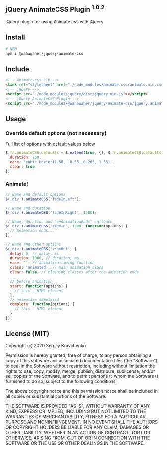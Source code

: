 jQuery AnimateCSS Plugin <sup>1.0.2</sup>
-------
jQuery plugin for using Animate.css with jQuery

## Install
```sh
# NPM
npm i @wahawaher/jquery-animate-css
```
## Include
```html
<!-- Animate.css Lib -->
<link rel="stylesheet" href="./node_modules/animate.css/animate.min.css">
<!-- jQuery -->
<script src="./node_modules/jquery/dist/jquery.min.js"></script>
<!-- jQuery AnimateCSS Plugin -->
<script src="./node_modules/@wahawaher/jquery-animate-css/jquery.animate.css.min.js"></script>
```
## Usage
### Override default options (not necessary)
Full list of options with default values below
```javascript
$.fn.animateCSS.defaults = $.extend(true, {}, $.fn.animateCSS.defaults, {
  duration: 750,
  ease: 'cubic-bezier(0.68, -0.55, 0.265, 1.55)',
  clear: true
});
```
### Animate!
```javascript
// Name and default options
$('div').animateCSS('fadeInLeft');

// Name and duration
$('div').animateCSS('fadeInRight', 1500);

// Name, duration and "onAnimationEnds" callback
$('div').animateCSS('zoomIn', 1200, function(options) {
  // Animation ends...
});

// Name and other options
$('div').animateCSS('zoomOut', {
  delay: 0, // delay, ms
  duration: 1000, // duration, ms
  ease: '', // animation timing function
  class: 'animated', // main animation class
  clear: false, // cleaning classes after the animation ends
  
  // before animation
  start: function(options) {
    // this - HTML element
  },
  // animation completed
  complete: function(options) {
    // this - HTML element
  }
});
```
## License (MIT)
Copyright (c) 2020 Sergey Kravchenko

Permission is hereby granted, free of charge, to any person obtaining a copy
of this software and associated documentation files (the "Software"), to deal
in the Software without restriction, including without limitation the rights
to use, copy, modify, merge, publish, distribute, sublicense, and/or sell
copies of the Software, and to permit persons to whom the Software is
furnished to do so, subject to the following conditions:

The above copyright notice and this permission notice shall be included in all
copies or substantial portions of the Software.

THE SOFTWARE IS PROVIDED "AS IS", WITHOUT WARRANTY OF ANY KIND, EXPRESS OR
IMPLIED, INCLUDING BUT NOT LIMITED TO THE WARRANTIES OF MERCHANTABILITY,
FITNESS FOR A PARTICULAR PURPOSE AND NONINFRINGEMENT. IN NO EVENT SHALL THE
AUTHORS OR COPYRIGHT HOLDERS BE LIABLE FOR ANY CLAIM, DAMAGES OR OTHER
LIABILITY, WHETHER IN AN ACTION OF CONTRACT, TORT OR OTHERWISE, ARISING FROM,
OUT OF OR IN CONNECTION WITH THE SOFTWARE OR THE USE OR OTHER DEALINGS IN THE
SOFTWARE.